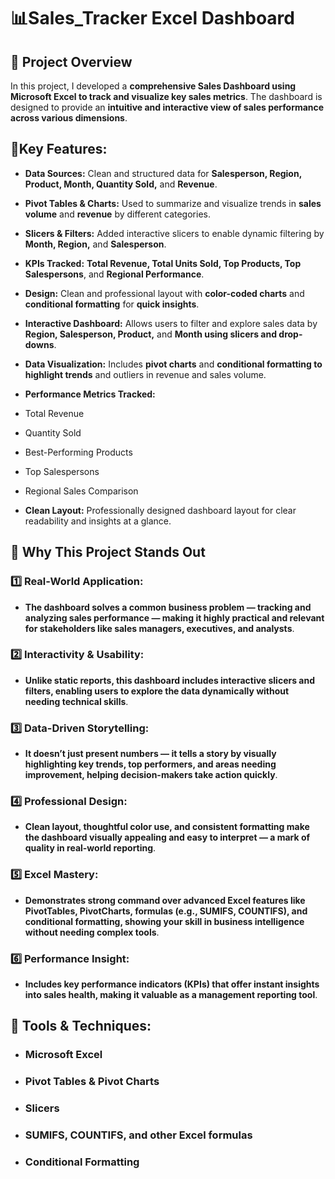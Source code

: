# 📊Sales_Tracker Excel Dashboard

## 🚀 Project Overview
In this project, I developed a **comprehensive Sales Dashboard using Microsoft Excel to track and visualize key sales metrics**. The dashboard is designed to provide an **intuitive and interactive view of sales performance across various dimensions**.

## 📌Key Features:

- **Data Sources:** Clean and structured data for **Salesperson, Region, Product, Month, Quantity Sold,** and **Revenue**.

- **Pivot Tables & Charts:** Used to summarize and visualize trends in **sales volume** and **revenue** by different categories.

- **Slicers & Filters:** Added interactive slicers to enable dynamic filtering by **Month, Region,** and **Salesperson**.

- **KPIs Tracked:** **Total Revenue, Total Units Sold, Top Products, Top Salespersons**, and **Regional Performance**.

- **Design:** Clean and professional layout with **color-coded charts** and **conditional formatting** for **quick insights**.

- **Interactive Dashboard:** Allows users to filter and explore sales data by **Region, Salesperson, Product,** and **Month using slicers and drop-downs**.

- **Data Visualization:** Includes **pivot charts** and **conditional formatting to highlight trends** and outliers in revenue and sales volume.

- **Performance Metrics Tracked:**
- Total Revenue
- Quantity Sold
- Best-Performing Products
- Top Salespersons
- Regional Sales Comparison

- **Clean Layout:** Professionally designed dashboard layout for clear readability and insights at a glance.

## 🌟 Why This Project Stands Out

### 1️⃣ Real-World Application:
- **The dashboard solves a common business problem — tracking and analyzing sales performance — making it highly practical and relevant for stakeholders like sales managers, executives, and analysts**.

### 2️⃣ Interactivity & Usability:
- **Unlike static reports, this dashboard includes interactive slicers and filters, enabling users to explore the data dynamically without needing technical skills**.

### 3️⃣ Data-Driven Storytelling:
- **It doesn’t just present numbers — it tells a story by visually highlighting key trends, top performers, and areas needing improvement, helping decision-makers take action quickly**.

### 4️⃣ Professional Design:
- **Clean layout, thoughtful color use, and consistent formatting make the dashboard visually appealing and easy to interpret — a mark of quality in real-world reporting**.

### 5️⃣ Excel Mastery:
- **Demonstrates strong command over advanced Excel features like PivotTables, PivotCharts, formulas (e.g., SUMIFS, COUNTIFS), and conditional formatting, showing your skill in business intelligence without needing complex tools**.

### 6️⃣ Performance Insight:
- **Includes key performance indicators (KPIs) that offer instant insights into sales health, making it valuable as a management reporting tool**.

## 🧰 **Tools & Techniques:**
- ### **Microsoft Excel**

- ### **Pivot Tables & Pivot Charts**

- ### **Slicers**

- ### **SUMIFS, COUNTIFS, and other Excel formulas**

- ### **Conditional Formatting**
